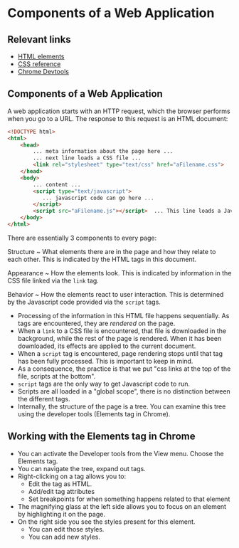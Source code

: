 # Components of a Web Application

## Relevant links

- [HTML elements](https://developer.mozilla.org/en-US/docs/Web/HTML/Element)
- [CSS reference](https://developer.mozilla.org/en-US/docs/Web/CSS/Reference)
- [Chrome Devtools](https://developer.chrome.com/devtools)

## Components of a Web Application

A web application starts with an HTTP request, which the browser performs when you go to a URL. The response to this request is an HTML document:

```html
<!DOCTYPE html>
<html>
    <head>
        ... meta information about the page here ...
        ... next line loads a CSS file ...
        <link rel="stylesheet" type="text/css" href="aFilename.css">
    </head>
    <body>
        ... content ...
        <script type="text/javascript">
           ... javascript code can go here ...
        </script>
        <script src="aFilename.js"></script>  ... This line loads a Javascript file.
    </body>
</html>
```

There are essentially 3 components to every page:

Structure
  ~ What elements there are in the page and how they relate to each other. This is indicated by the HTML tags in this document.

Appearance
  ~ How the elements look. This is indicated by information in the CSS file linked via the `link` tag.

Behavior
  ~ How the elements react to user interaction. This is determined by the Javascript code provided via the `script` tags.

- Processing of the information in this HTML file happens sequentially. As tags are encountered, they are *rendered* on the page.
- When a `link` to a CSS file is encountered, that file is downloaded in the background, while the rest of the page is rendered. When it has been downloaded, its effects are applied to the current document.
- When a `script` tag is encountered, page rendering stops until that tag has been fully processed. This is important to keep in mind.
- As a consequence, the practice is that we put "css links at the top of the file, scripts at the bottom".
- `script` tags are the only way to get Javascript code to run.
- Scripts are all loaded in a "global scope", there is no distinction between the different tags.
- Internally, the structure of the page is a tree. You can examine this tree using the developer tools (Elements tag in Chrome).

## Working with the Elements tag in Chrome

- You can activate the Developer tools from the View menu. Choose the Elements tag.
- You can navigate the tree, expand out tags.
- Right-clicking on a tag allows you to:
    - Edit the tag as HTML.
    - Add/edit tag attributes
    - Set breakpoints for when something happens related to that element
- The magnifying glass at the left side allows you to focus on an element by highlighting it on the page.
- On the right side you see the styles present for this element.
    - You can edit those styles.
    - You can add new styles.


